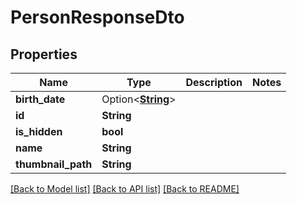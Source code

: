 # PersonResponseDto

## Properties

Name | Type | Description | Notes
------------ | ------------- | ------------- | -------------
**birth_date** | Option<[**String**](string.md)> |  | 
**id** | **String** |  | 
**is_hidden** | **bool** |  | 
**name** | **String** |  | 
**thumbnail_path** | **String** |  | 

[[Back to Model list]](../README.md#documentation-for-models) [[Back to API list]](../README.md#documentation-for-api-endpoints) [[Back to README]](../README.md)


